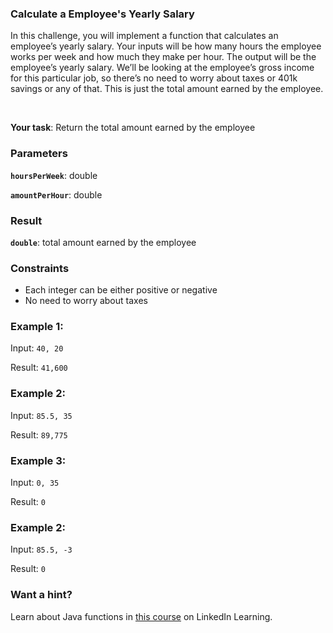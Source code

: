 ### **Calculate a Employee's Yearly Salary**

In this challenge, you will implement a function that calculates an
employee’s yearly salary. Your inputs will be how many hours the
employee works per week and how much they make per hour. The output will
be the employee’s yearly salary. We’ll be looking at the employee’s
gross income for this particular job, so there’s no need to worry about
taxes or 401k savings or any of that. This is just the total amount
earned by the employee.

 

**Your task**: Return the total amount earned by the employee

### **Parameters**

**`hoursPerWeek`**: double

**`amountPerHour`**: double

### Result

**`double`**: total amount earned by the employee

### **Constraints**

- Each integer can be either positive or negative
- No need to worry about taxes

### **Example 1:**

Input: `40, 20`

Result: `41,600`

### **Example 2:**

Input: `85.5, 35`

Result: `89,775`

### **Example 3:**

Input: `0, 35`

Result: `0`

### **Example 2:**

Input: `85.5, -3`

Result: `0`

### Want a hint?

Learn about Java functions in [this
course](https://www.linkedin.com/learning/java-lambdas-and-streams/understanding-streams)
on LinkedIn Learning.
